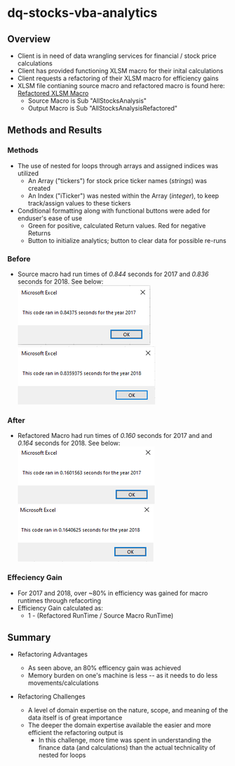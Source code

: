 # dq-stocks-vba-analytics

## Overview
* Client is in need of data wrangling services for financial / stock price calculations
* Client has provided functioning XLSM macro for their inital calculations
* Client requests a refactoring of their XLSM macro for efficiency gains
* XLSM file contianing source macro and refactored macro is found here: [Refactored XLSM Macro](https://github.com/nabilram/dq-stocks-vba-analytics/blob/main/resources/green_stocks.xlsx) 
    * Source Macro is Sub "AllStocksAnalysis"
    * Output Macro is Sub "AllStocksAnalysisRefactored"

## Methods and Results

### Methods
* The use of nested for loops through arrays and assigned indices was utilized
    * An Array ("tickers") for stock price ticker names (*strings*) was created
    * An Index ("iTicker") was nested within the Array (*integer*), to keep track/assign values to these tickers
* Conditional formatting along with functional buttons were aded for enduser's ease of use
    * Green for positive, calculated Return values. Red for negative Returns
    * Button to initialize analytics; button to clear data for possible re-runs

### Before
* Source macro had run times of _*0.844*_ seconds for 2017 and _*0.836*_ seconds for 2018. See below:
![Source_Macro_Runtime_2017](https://github.com/nabilram/dq-stocks-vba-analytics/blob/main/resources/Before_Refactor_2017.PNG)
![Source_Macro_Runtime_2018](https://github.com/nabilram/dq-stocks-vba-analytics/blob/main/resources/Before_Refactor_2018.PNG)

### After
* Refactored Macro had run times of _*0.160*_ seconds for 2017 and and _*0.164*_ seconds for 2018. See below:
![Output_Macro_Runtime_2017](https://github.com/nabilram/dq-stocks-vba-analytics/blob/main/resources/VBA_Challenge_2017.PNG)
![Output_Macro_Runtime_2018](https://github.com/nabilram/dq-stocks-vba-analytics/blob/main/resources/VBA_Challenge_2018.PNG) 

### Effeciency Gain
* For 2017 and 2018, over ~80% in efficiency was gained for macro runtimes through refacorting
* Efficiency Gain calculated as:
    * 1 - (Refactored RunTime / Source Macro RunTime)
    
## Summary
* Refactoring Advantages
    * As seen above, an 80% efficency gain was achieved
    * Memory burden on one's machine is less -- as it needs to do less movements/calculations

* Refactoring Challenges
    * A level of domain expertise on the nature, scope, and meaning of the data itself is of great importance
    * The deeper the domain expertise available the easier and more efficient the refactoring output is
        * In this challenge, more time was spent in understanding the finance data (and calculations) than the actual technicality of nested for loops